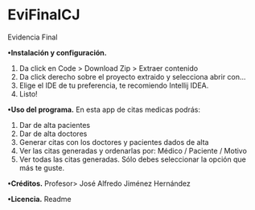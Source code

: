 # EviFinalCJ
Evidencia Final

**•Instalación y configuración.**
1. Da click en Code > Download Zip > Extraer contenido
2. Da click derecho sobre el proyecto extraido y selecciona abrir con...
3. Elige el IDE de tu preferencia, te recomiendo Intellij IDEA.
4. Listo!

**•Uso del programa.**
En esta app de citas medicas podrás:
1. Dar de alta pacientes 
2. Dar de alta doctores
3. Generar citas con los doctores y pacientes dados de alta
4. Ver las citas generadas y ordenarlas por: Médico / Paciente / Motivo
5. Ver todas las citas generadas.
Sólo debes seleccionar la opción que más te guste.

**•Créditos.**
Profesor> José Alfredo Jiménez Hernández

**•Licencia.**
Readme 
